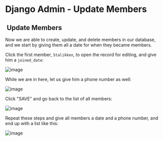 # Django Admin - Update Members

##  Update Members

Now we are able to create, update, and delete members
in our database, and we start by giving them all a date
for when they became members.

Click the first member, `Stalikken`, to open the record
for editing, and give him a `joined_date`:

![image](https://www.w3schools.com/django/screenshot_django_admin6.png)

While we are in here, let us give him a phone number as well:

![image](https://www.w3schools.com/django/screenshot_django_admin6.png)

Click "SAVE" and go back to the list of all members:

![image](https://www.w3schools.com/django/screenshot_django_admin8.png)

Repeat these steps and give all members a date and a phone number,
and end up with a list like this:

![image](https://www.w3schools.com/django/screenshot_django_admin9.png)
